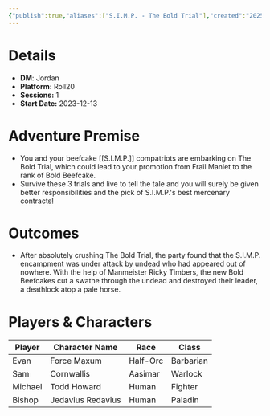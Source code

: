 ```yaml
---
{"publish":true,"aliases":["S.I.M.P. - The Bold Trial"],"created":"2025-07-25T14:10:28.000-04:00","modified":"2025-10-22T21:26:09.185-04:00","published":"2025-10-22T21:26:09.185-04:00","cssclasses":"","DM":"Jordan","Players":["Evan","Sam","Michael","Bishop"],"Platform":"Roll20","Sessions":1,"Start Date":"2023-12-13","Authors":["Jordan"]}
---
```


# Details
- **DM**: Jordan
- **Platform:** Roll20
- **Sessions:** 1
- **Start Date:** 2023-12-13

# Adventure Premise
- You and your beefcake [[S.I.M.P.]] compatriots are embarking on The Bold Trial, which could lead to your promotion from Frail Manlet to the rank of Bold Beefcake. 
- Survive these 3 trials and live to tell the tale and you will surely be given better responsibilities and the pick of S.I.M.P.'s best mercenary contracts!

# Outcomes
- After absolutely crushing The Bold Trial, the party found that the S.I.M.P. encampment was under attack by undead who had appeared out of nowhere. With the help of Manmeister Ricky Timbers, the new Bold Beefcakes cut a swathe through the undead and destroyed their leader, a deathlock atop a pale horse.

# Players & Characters
| Player          | Character Name    | Race     | Class   |
| --------------- | ----------------- | -------- | ------- |
| Evan | Force Maxum       | Half-Orc | Barbarian |
| Sam | Cornwallis        | Aasimar  | Warlock |
| Michael | Todd Howard       | Human    | Fighter |
| Bishop | Jedavius Redavius | Human    | Paladin |
